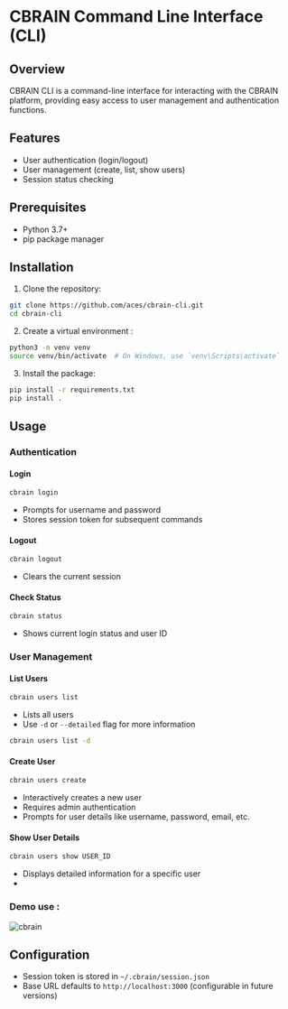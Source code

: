 # CBRAIN Command Line Interface (CLI)

## Overview

CBRAIN CLI is a command-line interface for interacting with the CBRAIN platform, providing easy access to user management and authentication functions.

## Features

- User authentication (login/logout)
- User management (create, list, show users)
- Session status checking

## Prerequisites

- Python 3.7+
- pip package manager

## Installation
 

1. Clone the repository:
```bash
git clone https://github.com/aces/cbrain-cli.git
cd cbrain-cli
```

2. Create a virtual environment :
```bash
python3 -m venv venv
source venv/bin/activate  # On Windows, use `venv\Scripts\activate`
```

3. Install the package:
```bash
pip install -r requirements.txt
pip install .
```

## Usage

### Authentication

#### Login
```bash
cbrain login
```
- Prompts for username and password
- Stores session token for subsequent commands

#### Logout
```bash
cbrain logout
```
- Clears the current session

#### Check Status
```bash
cbrain status
```
- Shows current login status and user ID

### User Management

#### List Users
```bash
cbrain users list
```
- Lists all users
- Use `-d` or `--detailed` flag for more information
```bash
cbrain users list -d
```

#### Create User
```bash
cbrain users create
```
- Interactively creates a new user
- Requires admin authentication
- Prompts for user details like username, password, email, etc.

#### Show User Details
```bash
cbrain users show USER_ID
```
- Displays detailed information for a specific user
- 
### Demo use :
![cbrain](https://github.com/user-attachments/assets/d40c92e0-a8e8-4880-8d1c-8ebfbca64890)



## Configuration

- Session token is stored in `~/.cbrain/session.json`
- Base URL defaults to `http://localhost:3000` (configurable in future versions)

 
